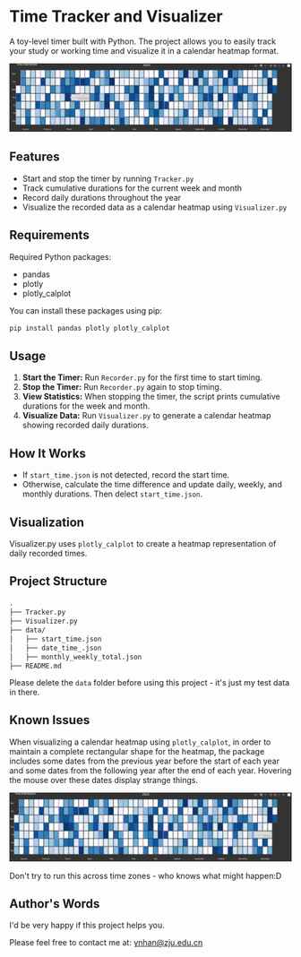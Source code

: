 # Time Tracker and Visualizer
A toy-level timer built with Python.
The project allows you to easily track your study or working time
and visualize it in a calendar heatmap format.

<img src=".\pic\visualize.png"> 

## Features
- Start and stop the timer by running `Tracker.py`
- Track cumulative durations for the current week and month
- Record daily durations throughout the year
- Visualize the recorded data as a calendar heatmap using `Visualizer.py`

## Requirements

Required Python packages:
* pandas
* plotly
* plotly_calplot

You can install these packages using pip:

```sh
pip install pandas plotly plotly_calplot
```

## Usage

1. **Start the Timer:** Run `Recorder.py` for the first time to start timing.
2. **Stop the Timer:** Run `Recorder.py` again to stop timing.
3. **View Statistics:** When stopping the timer, the script prints cumulative durations for the week and month.
4. **Visualize Data:** Run `Visualizer.py` to generate a calendar heatmap showing recorded daily durations.

## How It Works
- If `start_time.json` is not detected, record the start time.
- Otherwise, calculate the time difference and update daily, weekly, and monthly durations. Then delect `start_time.json`.

## Visualization
Visualizer.py uses `plotly_calplot` to create a heatmap representation of daily recorded times.

## Project Structure
```
.
├── Tracker.py
├── Visualizer.py
├── data/
│   ├── start_time.json
│   ├── date_time_.json
│   ├── monthly_weekly_total.json
├── README.md
```

Please delete the `data` folder before using this project - it's
just my test data in there.

## Known Issues
When visualizing a calendar heatmap using `plotly_calplot`,
in order to maintain a complete rectangular shape for the heatmap,
the package includes some dates from the previous year before the start of each year
and some dates from the following year after the end of each year.
Hovering the mouse over these dates display strange things.

<img src=".\pic\bug.png"> 

Don't try to run this across time zones - who knows what might happen:D

## Author's Words
I'd be very happy if this project helps you.

Please feel free to contact me at: <ynhan@zju.edu.cn>
